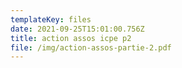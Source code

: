 ```yaml
---
templateKey: files
date: 2021-09-25T15:01:00.756Z
title: action assos icpe p2
file: /img/action-assos-partie-2.pdf
---
```

